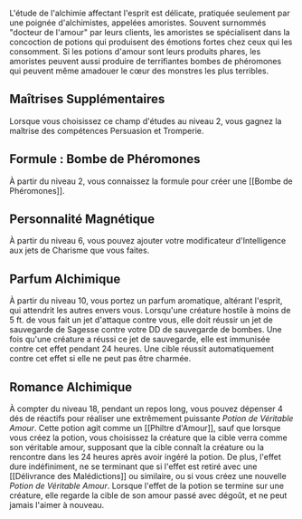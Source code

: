 L'étude de l'alchimie affectant l'esprit est délicate, pratiquée seulement par une poignée d'alchimistes, appelées amoristes. Souvent surnommés "docteur de l'amour" par leurs clients, les amoristes se spécialisent dans la concoction de potions qui produisent des émotions fortes chez ceux qui les consomment. Si les potions d'amour sont leurs produits phares, les amoristes peuvent aussi produire de terrifiantes bombes de phéromones qui peuvent même amadouer le cœur des monstres les plus terribles.

## Maîtrises Supplémentaires
Lorsque vous choisissez ce champ d'études au niveau 2, vous gagnez la maîtrise des compétences Persuasion et Tromperie.

## Formule : Bombe de Phéromones
À partir du niveau 2, vous connaissez la formule pour créer une [[Bombe de Phéromones]].

## Personnalité Magnétique
À partir du niveau 6, vous pouvez ajouter votre modificateur d'Intelligence aux jets de Charisme que vous faites.

## Parfum Alchimique
À partir du niveau 10, vous portez un parfum aromatique, altérant l'esprit, qui attendrit les autres envers vous. Lorsqu'une créature hostile à moins de 5 ft. de vous fait un jet d'attaque contre vous, elle doit réussir un jet de sauvegarde de Sagesse contre votre DD de sauvegarde de bombes. Une fois qu'une créature a réussi ce jet de sauvegarde, elle est immunisée contre cet effet pendant 24 heures. Une cible réussit automatiquement contre cet effet si elle ne peut pas être charmée.

## Romance Alchimique
À compter du niveau 18, pendant un repos long, vous pouvez dépenser 4 dés de réactifs pour réaliser une extrêmement puissante *Potion de Véritable Amour*. Cette potion agit comme un [[Philtre d'Amour]], sauf que lorsque vous créez la potion, vous choisissez la créature que la cible verra comme son véritable amour, supposant que la cible connaît la créature ou la rencontre dans les 24 heures après avoir ingéré la potion. De plus, l'effet dure indéfiniment, ne se terminant que si l'effet est retiré avec une [[Délivrance des Malédictions]] ou similaire, ou si vous créez une nouvelle *Potion de Véritable Amour*. Lorsque l'effet de la potion se termine sur une créature, elle regarde la cible de son amour passé avec dégoût, et ne peut jamais l'aimer à nouveau. 